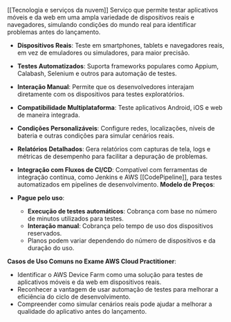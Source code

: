 [[Tecnologia e serviços da nuvem]]
Serviço que permite testar aplicativos móveis e da web em uma ampla variedade de dispositivos reais e navegadores, simulando condições do mundo real para identificar problemas antes do lançamento.

- **Dispositivos Reais**: Teste em smartphones, tablets e navegadores reais, em vez de emuladores ou simuladores, para maior precisão.
- **Testes Automatizados**: Suporta frameworks populares como Appium, Calabash, Selenium e outros para automação de testes.
- **Interação Manual**: Permite que os desenvolvedores interajam diretamente com os dispositivos para testes exploratórios.
- **Compatibilidade Multiplataforma**: Teste aplicativos Android, iOS e web de maneira integrada.
- **Condições Personalizáveis**: Configure redes, localizações, níveis de bateria e outras condições para simular cenários reais.
- **Relatórios Detalhados**: Gera relatórios com capturas de tela, logs e métricas de desempenho para facilitar a depuração de problemas.
- **Integração com Fluxos de CI/CD**: Compatível com ferramentas de integração contínua, como Jenkins e AWS [[CodePipeline]], para testes automatizados em pipelines de desenvolvimento.
**Modelo de Preços**:

- **Pague pelo uso**:
    - **Execução de testes automáticos**: Cobrança com base no número de minutos utilizados para testes.
    - **Interação manual**: Cobrança pelo tempo de uso dos dispositivos reservados.
    - Planos podem variar dependendo do número de dispositivos e da duração do uso.

**Casos de Uso Comuns no Exame AWS Cloud Practitioner**:

- Identificar o AWS Device Farm como uma solução para testes de aplicativos móveis e da web em dispositivos reais.
- Reconhecer a vantagem de usar automação de testes para melhorar a eficiência do ciclo de desenvolvimento.
- Compreender como simular cenários reais pode ajudar a melhorar a qualidade do aplicativo antes do lançamento.